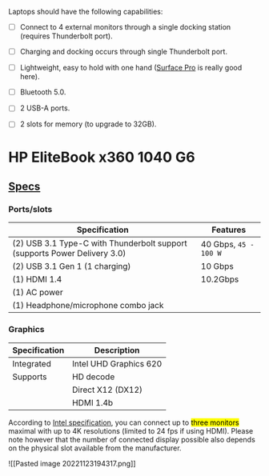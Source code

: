 Laptops should have the following capabilities:
- [ ] Connect to 4 external monitors through a single docking station (requires Thunderbolt port).
- [ ] Charging and docking occurs through single Thunderbolt port.
- [ ] Lightweight, easy to hold with one hand ([Surface Pro](https://www.microsoft.com/en-us/d/surface-laptop-4/946627FB12T1/1RBQ) is really good here).
- [ ] Bluetooth 5.0.
- [ ] 2 USB-A ports.
- [ ] 2 slots for memory (to upgrade to 32GB).


# HP EliteBook x360 1040 G6

## [Specs](https://support.hp.com/au-en/document/c06400841#AbT4)

### Ports/slots

| Specification                                                             | Features              |
|---------------------------------------------------------------------------|-----------------------|
| (2) USB 3.1 Type-C with Thunderbolt support (supports Power Delivery 3.0) | 40 Gbps, `45 - 100 W` |
| (2) USB 3.1 Gen 1 (1 charging)                                            | 10 Gbps               |
| (1) HDMI 1.4                                                              | 10.2Gbps              |
| (1) AC power                                                              |                       |
| (1) Headphone/microphone combo jack                                       |                       |

### Graphics

| Specification | Description            |
|---------------|------------------------|
| Integrated    | Intel UHD Graphics 620 |
| Supports      | HD decode              |
|               | Direct X12 (DX12)      |
|               | HDMI 1.4b              |

According to [Intel specification](https://ark.intel.com/content/www/us/en/ark/products/124967/intel-core-i5-8250u-processor-6m-cache-up-to-3-40-ghz.html "ark.intel.com"), you can connect up to <mark class="hltr-yellow">three monitors</mark> maximal with up to 4K resolutions (limited to 24 fps if using HDMI). Please note however that the number of connected display possible also depends on the physical slot available from the manufacturer.

![[Pasted image 20221123194317.png]]